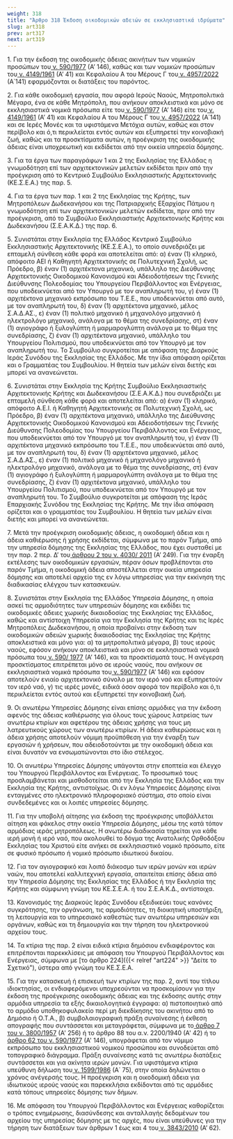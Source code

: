 ```yaml
---
weight: 318
title: "Άρθρο 318 Έκδοση οικοδομικών αδειών σε εκκλησιαστικά ιδρύματα"
slug: art318
prev: art317
next: art319
---
```


1\. Για την έκδοση της οικοδομικής άδειας ακινήτων των νομικών προσώπων του<a href="https://ia37rg02wpsa01.blob.core.windows.net/fek/01/1977/19770100194.pdf" title="Δείτε το Σχετικό"> ν. 590/1977</a> (Α’ 146), καθώς και των νομικών προσώπων του<a href="https://ia37rg02wpsa01.blob.core.windows.net/fek/01/1961/19610100041.pdf" title="Δείτε το Σχετικό"> ν. 4149/1961</a> (Α’ 41) και Κεφαλαίου Α του Μέρους Γ του<a href="https://ia37rg02wpsa01.blob.core.windows.net/fek/01/2022/20220100141.pdf" title="Δείτε το Σχετικό"> ν. 4957/2022</a> (Α΄141) εφαρμόζονται οι διατάξεις του παρόντος.

2\. Για κάθε οικοδομική εργασία, που αφορά Ιερούς Ναούς, Μητροπολιτικά Μέγαρα, ένα σε κάθε Μητρόπολη, που ανήκουν αποκλειστικά και μόνο σε εκκλησιαστικά νομικά πρόσωπα είτε του<a href="https://ia37rg02wpsa01.blob.core.windows.net/fek/01/1977/19770100194.pdf" title="Δείτε το Σχετικό"> ν. 590/1977</a> (Α’ 146) είτε του<a href="https://ia37rg02wpsa01.blob.core.windows.net/fek/01/1961/19610100041.pdf" title="Δείτε το Σχετικό"> ν. 4149/1961</a> (Α’ 41) και Κεφαλαίου Α του Μέρους Γ του<a href="https://ia37rg02wpsa01.blob.core.windows.net/fek/01/2022/20220100141.pdf" title="Δείτε το Σχετικό"> ν. 4957/2022</a> (Α΄141) και σε Ιερές Μονές και τα υφιστάμενα Μετόχια αυτών, καθώς και στον περίβολο και ό,τι περικλείεται εντός αυτών και εξυπηρετεί την κοινοβιακή ζωή, καθώς και τα προσκτίσματα αυτών, η προέγκριση της οικοδομικής άδειας είναι υποχρεωτική και εκδίδεται από την οικεία υπηρεσία δόμησης.

3\. Για τα έργα των παραγράφων 1 και 2 της Εκκλησίας της Ελλάδας η γνωμοδότηση επί των αρχιτεκτονικών μελετών εκδίδεται πριν από την προέγκριση από το Κεντρικό Συμβούλιο Εκκλησιαστικής Αρχιτεκτονικής (ΚΕ.Σ.Ε.Α.) της παρ. 5.

4\. Για τα έργα των παρ. 1 και 2 της Εκκλησίας της Κρήτης, των Μητροπόλεων Δωδεκανήσου και της Πατριαρχικής Εξαρχίας Πάτμου η γνωμοδότηση επί των αρχιτεκτονικών μελετών εκδίδεται, πριν από την προέγκριση, από το Συμβούλιο Εκκλησιαστικής Αρχιτεκτονικής Κρήτης και Δωδεκανήσου (Σ.Ε.Α.Κ.Δ.) της παρ. 6.

5\. Συνιστάται στην Εκκλησία της Ελλάδος Κεντρικό Συμβούλιο Εκκλησιαστικής Αρχιτεκτονικής (ΚΕ.Σ.Ε.Α.), το οποίο συνεδριάζει με επταμελή σύνθεση κάθε φορά και αποτελείται από: α) έναν (1) κληρικό, απόφοιτο ΑΕΙ ή Καθηγητή Αρχιτεκτονικής σε Πολυτεχνική Σχολή, ως Πρόεδρο, β) έναν (1) αρχιτέκτονα μηχανικό, υπάλληλο της Διεύθυνσης Αρχιτεκτονικής Οικοδομικού Κανονισμού και Αδειοδοτήσεων της Γενικής Διεύθυνσης Πολεοδομίας του Υπουργείου Περιβάλλοντος και Ενέργειας, που υποδεικνύεται από τον Υπουργό με τον αναπληρωτή του, γ) έναν (1) αρχιτέκτονα μηχανικό εκπρόσωπο του Τ.Ε.Ε., που υποδεικνύεται από αυτό, με τον αναπληρωτή του, δ) έναν (1) αρχιτέκτονα μηχανικό, μέλος Σ.Α.Δ.ΑΣ., ε) έναν (1) πολιτικό μηχανικό ή μηχανολόγο μηχανικό ή ηλεκτρολόγο μηχανικό, ανάλογα με το θέμα της συνεδρίασης, στ) έναν (1) αγιογράφο ή ξυλογλύπτη ή μαρμαρογλύπτη ανάλογα με το θέμα της συνεδρίασης, ζ) έναν (1) αρχιτέκτονα μηχανικό, υπάλληλο του Υπουργείου Πολιτισμού, που υποδεικνύεται από τον Υπουργό με τον αναπληρωτή του. Το Συμβούλιο συγκροτείται με απόφαση της Διαρκούς Ιεράς Συνόδου της Εκκλησίας της Ελλάδος. Με την ίδια απόφαση ορίζεται και ο Γραμματέας του Συμβουλίου. Η θητεία των μελών είναι διετής και μπορεί να ανανεώνεται.

6\. Συνιστάται στην Εκκλησία της Κρήτης Συμβούλιο Εκκλησιαστικής Αρχιτεκτονικής Κρήτης και Δωδεκανήσου (Σ.Ε.Α.Κ.Δ.) που συνεδριάζει με επταμελή σύνθεση κάθε φορά και αποτελείται από: α) έναν (1) κληρικό, απόφοιτο Α.Ε.Ι. ή Καθηγητή Αρχιτεκτονικής σε Πολυτεχνική Σχολή, ως Πρόεδρο, β) έναν (1) αρχιτέκτονα μηχανικό, υπάλληλο της Διεύθυνσης Αρχιτεκτονικής Οικοδομικού Κανονισμού και Αδειοδοτήσεων της Γενικής Διεύθυνσης Πολεοδομίας του Υπουργείου Περιβάλλοντος και Ενέργειας, που υποδεικνύεται από τον Υπουργό με τον αναπληρωτή του, γ) έναν (1) αρχιτέκτονα μηχανικό εκπρόσωπο του Τ.Ε.Ε., που υποδεικνύεται από αυτό, με τον αναπληρωτή του, δ) έναν (1) αρχιτέκτονα μηχανικό, μέλος Σ.Α.Δ.ΑΣ., ε) έναν (1) πολιτικό μηχανικό ή μηχανολόγο μηχανικό ή ηλεκτρολόγο μηχανικό, ανάλογα με το θέμα της συνεδρίασης, στ) έναν (1) αγιογράφο ή ξυλογλύπτη ή μαρμαρογλύπτη ανάλογα με το θέμα της συνεδρίασης, ζ) έναν (1) αρχιτέκτονα μηχανικό, υπάλληλο του Υπουργείου Πολιτισμού, που υποδεικνύεται από τον Υπουργό με τον αναπληρωτή του. Το Συμβούλιο συγκροτείται με απόφαση της Ιεράς Επαρχιακής Συνόδου της Εκκλησίας της Κρήτης. Με την ίδια απόφαση ορίζεται και ο γραμματέας του Συμβουλίου. Η θητεία των μελών είναι διετής και μπορεί να ανανεώνεται.

7\. Μετά την προέγκριση οικοδομικής άδειας, η οικοδομική άδεια και η άδεια καθιέρωσης ή χρήσης εκδίδεται, σύμφωνα με το παρόν Τμήμα, από την υπηρεσία δόμησης της Εκκλησίας της Ελλάδος, που έχει συσταθεί με την παρ. 2 περ. Δ’ του<a href="https://ia37rg02wpsa01.blob.core.windows.net/fek/01/2011/20110100249.pdf" title="Δείτε το Σχετικό"> άρθρου 2 του ν. 4030/ 2011</a> (Α’ 249). Για την έναρξη εκτέλεσης των οικοδομικών εργασιών, πέραν όσων προβλέπονται στο παρόν Τμήμα, η οικοδομική άδεια αποστέλλεται στην οικεία υπηρεσία δόμησης και αποτελεί αρχείο της εν λόγω υπηρεσίας για την εκκίνηση της διαδικασίας ελέγχου των κατασκευών.

8\. Συνιστάται στην Εκκλησία της Ελλάδος Υπηρεσία Δόμησης, η οποία ασκεί τις αρμοδιότητες των υπηρεσιών δόμησης και εκδίδει τις οικοδομικές άδειες χωρικής δικαιοδοσίας της Εκκλησίας της Ελλάδος, καθώς και αντίστοιχη Υπηρεσία για την Εκκλησία της Κρήτης και τις Ιερές Μητροπόλεις Δωδεκανήσου, η οποία προβαίνει στην έκδοση των οικοδομικών αδειών χωρικής δικαιοδοσίας της Εκκλησίας της Κρήτης αποκλειστικά και μόνο για: α) τα μητροπολιτικά μέγαρα, β) τους ιερούς ναούς, εφόσον ανήκουν αποκλειστικά και μόνο σε εκκλησιαστικά νομικά πρόσωπα του<a href="https://ia37rg02wpsa01.blob.core.windows.net/fek/01/1977/19770100194.pdf" title="Δείτε το Σχετικό"> ν. 590/ 1977</a> (Α’ 146), και τα προσκτίσματά τους. Η ανέγερση προσκτίσματος επιτρέπεται μόνο σε ιερούς ναούς, που ανήκουν σε εκκλησιαστικά νομικά πρόσωπα του<a href="https://ia37rg02wpsa01.blob.core.windows.net/fek/01/1977/19770100194.pdf" title="Δείτε το Σχετικό"> ν. 590/1977</a> (Α’ 146) και εφόσον αποτελούν ενιαίο αρχιτεκτονικό σύνολο με τον ιερό ναό και εξυπηρετούν τον ιερό ναό, γ) τις ιερές μονές, ειδικά όσον αφορά τον περίβολο και ό,τι περικλείεται εντός αυτού και εξυπηρετεί την κοινοβιακή ζωή.

9\. Οι ανωτέρω Υπηρεσίες Δόμησης είναι επίσης αρμόδιες για την έκδοση αφενός της άδειας καθιέρωσης για όλους τους χώρους λατρείας των ανωτέρω κτιρίων και αφετέρου της άδειας χρήσης για τους μη λατρευτικούς χώρους των ανωτέρω κτιρίων. Η άδεια καθιερώσεως και η άδεια χρήσης αποτελούν νόμιμη προϋπόθεση για την έναρξη των εργασιών ή χρήσεων, που αδειοδοτούνται με την οικοδομική άδεια και είναι δυνατόν να ενσωματώνονται στο ίδιο στέλεχος.

10\. Οι ανωτέρω Υπηρεσίες Δόμησης υπάγονται στην εποπτεία και έλεγχο του Υπουργού Περιβάλλοντος και Ενέργειας. Το προσωπικό τους προσλαμβάνεται και μισθοδοτείται από την Εκκλησία της Ελλάδος και την Εκκλησία της Κρήτης, αντιστοίχως. Οι εν λόγω Υπηρεσίες Δόμησης είναι ενταγμένες στο ηλεκτρονικό πληροφοριακό σύστημα, στο οποίο είναι συνδεδεμένες και οι λοιπές υπηρεσίες δόμησης.

11\. Για την υποβολή αίτησης για έκδοση της προέγκρισης υποβάλλεται αίτηση και φάκελος στην οικεία Υπηρεσία Δόμησης, μέσω της κατά τόπον αρμόδιας ιεράς μητροπόλεως. Η ανωτέρω διαδικασία τηρείται για κάθε ιερή μονή ή ιερό ναό, που ακολουθεί το δόγμα της Ανατολικής Ορθοδόξου Εκκλησίας του Χριστού είτε ανήκει σε εκκλησιαστικό νομικό πρόσωπο, είτε σε φυσικό πρόσωπο ή νομικό πρόσωπο ιδιωτικού δικαίου.

12\. Για τον αγιογραφικό και λοιπό διάκοσμο των ιερών μονών και ιερών ναών, που αποτελεί καλλιτεχνική εργασία, απαιτείται επίσης άδεια από την Υπηρεσία Δόμησης της Εκκλησίας της Ελλάδος ή την Εκκλησία της Κρήτης και σύμφωνη γνώμη του ΚΕ.Σ.Ε.Α. ή του Σ.Ε.Α.Κ.Δ., αντίστοιχα.

13\. Κανονισμός της Διαρκούς Ιεράς Συνόδου εξειδικεύει τους κανόνες συγκρότησης, την οργάνωση, τις αρμοδιότητες, τη διοικητική υποστήριξη, τη λειτουργία και το υπηρεσιακό καθεστώς των ανωτέρω υπηρεσιών και οργάνων, καθώς και τη δημιουργία και την τήρηση του ηλεκτρονικού αρχείου τους.

14\. Τα κτίρια της παρ. 2 είναι ειδικά κτίρια δημόσιου ενδιαφέροντος και επιτρέπονται παρεκκλίσεις με απόφαση του Υπουργού Περιβάλλοντος και Ενέργειας, σύμφωνα με [το άρθρο 224]({{< relref "art224" >}} "Δείτε το Σχετικό"), ύστερα από γνώμη του ΚΕ.Σ.Ε.Α.

15\. Για την κατασκευή ή επισκευή των κτιρίων της παρ. 2, αντί του τίτλου ιδιοκτησίας, οι ενδιαφερόμενοι υποχρεούνται να προσκομίσουν για την έκδοση της προέγκρισης οικοδομικής άδειας και της έκδοσης αυτής στην αρμόδια υπηρεσία τα εξής δικαιολογητικά έγγραφα: α) πιστοποιητικό από το αρμόδιο υποθηκοφυλακείο περί μη διεκδίκησης του ακινήτου από το Δημόσιο ή Ο.Τ.Α., β) συμβολαιογραφική πράξη συναίνεσης ή έκθεση απογραφής που συντάσσεται και μεταγράφεται, σύμφωνα με το<a href="https://ia37rg02wpsa01.blob.core.windows.net/fek/01/1957/19570100256.pdf" title="Δείτε το Σχετικό"> άρθρο 7 του ν. 3800/1957</a> (Α' 256) ή το άρθρο 88 του α.ν. 2200/1940 (Α' 42) ή το<a href="https://ia37rg02wpsa01.blob.core.windows.net/fek/01/1977/19770100194.pdf" title="Δείτε το Σχετικό"> άρθρο 62 του ν. 590/1977</a> (Α' 146), υπογράφεται από τον νόμιμο εκπρόσωπο του εκκλησιαστικού νομικού προσώπου και συνοδεύεται από τοπογραφικό διάγραμμα. Πράξη συναίνεσης κατά τις ανωτέρω διατάξεις συντάσσεται και για ακίνητα ιερών μονών. Για υφιστάμενα κτίρια υπεύθυνη δήλωση του<a href="https://ia37rg02wpsa01.blob.core.windows.net/fek/01/1986/19860100075.pdf" title="Δείτε το Σχετικό"> ν. 1599/1986</a> (Α΄ 75), στην οποία δηλώνεται ο χρόνος ανέγερσής τους. Η προέγκριση και η οικοδομική άδεια για ιδιωτικούς ιερούς ναούς και παρεκκλήσια εκδίδονται από τις αρμόδιες κατά τόπους υπηρεσίες δόμησης των δήμων.

16\. Με απόφαση του Υπουργού Περιβάλλοντος και Ενέργειας καθορίζεται ο τρόπος ενημέρωσης, διασύνδεσης και ανταλλαγής δεδομένων του αρχείου της υπηρεσίας δόμησης με τις αρχές, που είναι υπεύθυνες για την τήρηση των διατάξεων των άρθρων 1 έως και 4 του<a href="https://ia37rg02wpsa01.blob.core.windows.net/fek/01/2010/20100100062.pdf" title="Δείτε το Σχετικό"> ν. 3843/2010</a> (Α’ 62).


